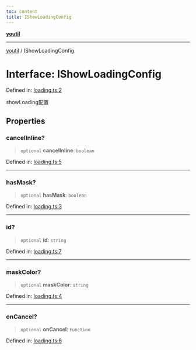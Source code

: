 ```yaml
---
toc: content
title: IShowLoadingConfig
---
```

[**youtil**](../README.md)

***

[youtil](../globals.md) / IShowLoadingConfig

# Interface: IShowLoadingConfig

Defined in: [loading.ts:2](https://github.com/sxei/youtil/blob/b47ef7b1757ff0687608f2a4a60408b636b14d73/src/loading.ts#L2)

showLoading配置

## Properties

### cancelInline?

> `optional` **cancelInline**: `boolean`

Defined in: [loading.ts:5](https://github.com/sxei/youtil/blob/b47ef7b1757ff0687608f2a4a60408b636b14d73/src/loading.ts#L5)

***

### hasMask?

> `optional` **hasMask**: `boolean`

Defined in: [loading.ts:3](https://github.com/sxei/youtil/blob/b47ef7b1757ff0687608f2a4a60408b636b14d73/src/loading.ts#L3)

***

### id?

> `optional` **id**: `string`

Defined in: [loading.ts:7](https://github.com/sxei/youtil/blob/b47ef7b1757ff0687608f2a4a60408b636b14d73/src/loading.ts#L7)

***

### maskColor?

> `optional` **maskColor**: `string`

Defined in: [loading.ts:4](https://github.com/sxei/youtil/blob/b47ef7b1757ff0687608f2a4a60408b636b14d73/src/loading.ts#L4)

***

### onCancel?

> `optional` **onCancel**: `Function`

Defined in: [loading.ts:6](https://github.com/sxei/youtil/blob/b47ef7b1757ff0687608f2a4a60408b636b14d73/src/loading.ts#L6)
